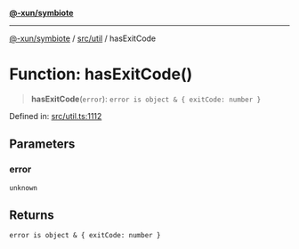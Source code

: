 [**@-xun/symbiote**](../../../README.md)

***

[@-xun/symbiote](../../../README.md) / [src/util](../README.md) / hasExitCode

# Function: hasExitCode()

> **hasExitCode**(`error`): `error is object & { exitCode: number }`

Defined in: [src/util.ts:1112](https://github.com/Xunnamius/symbiote/blob/6725748dfdd624ec897edfc2b0854ca2e21094bc/src/util.ts#L1112)

## Parameters

### error

`unknown`

## Returns

`error is object & { exitCode: number }`
